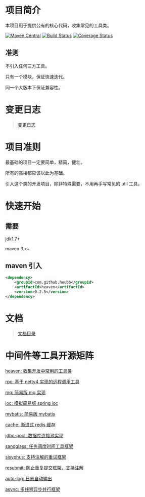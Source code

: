 # 项目简介

本项目用于提供公有的核心代码，收集常见的工具类。

[![Maven Central](https://maven-badges.herokuapp.com/maven-central/com.github.houbb/heaven/badge.svg)](http://mvnrepository.com/artifact/com.github.houbb/heaven)
[![Build Status](https://www.travis-ci.org/houbb/heaven.svg?branch=master)](https://www.travis-ci.org/houbb/heaven?branch=master)
[![Coverage Status](https://coveralls.io/repos/github/houbb/heaven/badge.svg?branch=master)](https://coveralls.io/github/houbb/heaven?branch=master)

## 准则

不引入任何三方工具。

只有一个模块，保证快速迭代。

同一个大版本下保证兼容性。

# 变更日志

> [变更日志](CHANGELOG.md)

# 项目准则

最基础的项目一定要简单，精简，健壮。

所有的高楼都应该以此为基础。

引入这个类的开发项目，除非特殊需要，不用再手写常见的 util 工具。

# 快速开始 

## 需要 

jdk1.7+

maven 3.x+

## maven 引入 

```xml
<dependency>
    <groupId>com.github.houbb</groupId>
    <artifactId>heaven</artifactId>
    <version>0.2.5</version>
</dependency>
```

# 文档

> [文档目录](doc/gen/heaven-索引.md)


# 中间件等工具开源矩阵

[heaven: 收集开发中常用的工具类](https://github.com/houbb/heaven)

[rpc: 基于 netty4 实现的远程调用工具](https://github.com/houbb/rpc)

[mq: 简易版 mq 实现](https://github.com/houbb/mq)

[ioc: 模拟简易版 spring ioc](https://github.com/houbb/ioc)

[mybatis: 简易版 mybatis](https://github.com/houbb/mybatis)

[cache: 渐进式 redis 缓存](https://github.com/houbb/cache)

[jdbc-pool: 数据库连接池实现](https://github.com/houbb/jdbc-pool)

[sandglass: 任务调度时间工具框架](https://github.com/houbb/sandglass)

[sisyphus: 支持注解的重试框架](https://github.com/houbb/sisyphus)

[resubmit: 防止重复提交框架，支持注解](https://github.com/houbb/resubmit)

[auto-log: 日志自动输出](https://github.com/houbb/auto-log)

[async: 多线程异步并行框架](https://github.com/houbb/async)
